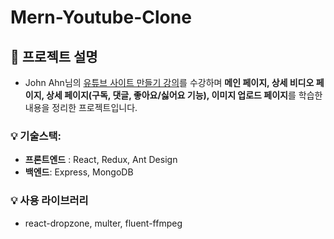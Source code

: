 # Mern-Youtube-Clone

## 📝 프로젝트 설명
- John Ahn님의 [유튜브 사이트 만들기 강의](https://www.inflearn.com/course/%EB%94%B0%EB%9D%BC%ED%95%98%EB%A9%B0-%EB%B0%B0%EC%9A%B0%EB%8A%94-%EB%85%B8%EB%93%9C-%EB%A6%AC%EC%95%A1%ED%8A%B8-%EC%9C%A0%ED%8A%9C%EB%B8%8C-%EB%A7%8C%EB%93%A4%EA%B8%B0)를 수강하며 **메인 페이지, 상세 비디오 페이지, 상세 페이지(구독, 댓글, 좋아요/싫어요 기능), 이미지 업로드 페이지**를 학습한 내용을 정리한 프로젝트입니다.

### 💡 기술스택:
- **프론트엔드** : React, Redux, Ant Design
- **백엔드**: Express, MongoDB

### 💡 사용 라이브러리
- react-dropzone, multer, fluent-ffmpeg
